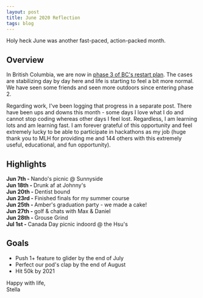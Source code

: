 ```yaml
---
layout: post
title: June 2020 Reflection
tags: blog
---
```


Holy heck June was another fast-paced, action-packed month. 


## Overview
In British Columbia, we are now in [phase 3 of BC's restart plan](https://www2.gov.bc.ca/gov/content/safety/emergency-preparedness-response-recovery/covid-19-provincial-support/phase-3). The cases are stabilizing day by day here and life is starting to feel a bit more normal. We have seen some friends and seen more outdoors since entering phase 2. 

Regarding work, I've been logging that progress in a separate post. There have been ups and downs this month - some days I love what I do and cannot stop coding whereas other days I feel lost. Regardless, I am learning lots and am learning fast. I am forever grateful of this opportunity and feel extremely lucky to be able to participate in hackathons as my job (huge thank you to MLH for providing me and 144 others with this extremely useful, educational, and fun opportunity). 


## Highlights
<b>Jun 7th - </b> Nando's picnic @ Sunnyside <br>
<b>Jun 18th - </b> Drunk af at Johnny's<br>
<b>Jun 20th - </b> Dentist bound <br>
<b>Jun 23rd - </b> Finished finals for my summer course <br>
<b>Jun 25th - </b> Amber's graduation party - we made a cake! <br>
<b>Jun 27th - </b> golf & chats with Max & Daniel <br>
<b>Jun 28th - </b> Grouse Grind <br>
<b>Jul 1st - </b> Canada Day picnic indoord @ the Hsu's <br>


## Goals
 * Push 1+ feature to glider by the end of July
 * Perfect our pod's clap by the end of August
 * Hit 50k by 2021


Happy with life, <br>
Stella
